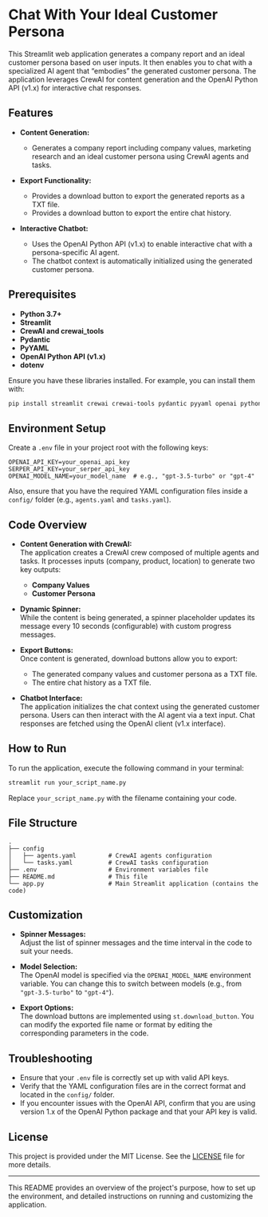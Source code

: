 # Chat With Your Ideal Customer Persona

This Streamlit web application generates a company report and an ideal customer persona based on user inputs. It then enables you to chat with a specialized AI agent that “embodies” the generated customer persona. The application leverages CrewAI for content generation and the OpenAI Python API (v1.x) for interactive chat responses.

## Features

- **Content Generation:**  
  - Generates a company report including company values, marketing research and an ideal customer persona using CrewAI agents and tasks.

- **Export Functionality:**  
  - Provides a download button to export the generated reports as a TXT file.
  - Provides a download button to export the entire chat history.

- **Interactive Chatbot:**  
  - Uses the OpenAI Python API (v1.x) to enable interactive chat with a persona-specific AI agent.
  - The chatbot context is automatically initialized using the generated customer persona.

## Prerequisites

- **Python 3.7+**  
- **Streamlit**  
- **CrewAI and crewai_tools**  
- **Pydantic**  
- **PyYAML**  
- **OpenAI Python API (v1.x)**  
- **dotenv**  

Ensure you have these libraries installed. For example, you can install them with:

```bash
pip install streamlit crewai crewai-tools pydantic pyyaml openai python-dotenv
```

## Environment Setup

Create a `.env` file in your project root with the following keys:

```
OPENAI_API_KEY=your_openai_api_key
SERPER_API_KEY=your_serper_api_key
OPENAI_MODEL_NAME=your_model_name  # e.g., "gpt-3.5-turbo" or "gpt-4"
```

Also, ensure that you have the required YAML configuration files inside a `config/` folder (e.g., `agents.yaml` and `tasks.yaml`).

## Code Overview

- **Content Generation with CrewAI:**  
  The application creates a CrewAI crew composed of multiple agents and tasks. It processes inputs (company, product, location) to generate two key outputs:
  - **Company Values**  
  - **Customer Persona**

- **Dynamic Spinner:**  
  While the content is being generated, a spinner placeholder updates its message every 10 seconds (configurable) with custom progress messages.

- **Export Buttons:**  
  Once content is generated, download buttons allow you to export:
  - The generated company values and customer persona as a TXT file.
  - The entire chat history as a TXT file.

- **Chatbot Interface:**  
  The application initializes the chat context using the generated customer persona. Users can then interact with the AI agent via a text input. Chat responses are fetched using the OpenAI client (v1.x interface).

## How to Run

To run the application, execute the following command in your terminal:

```bash
streamlit run your_script_name.py
```

Replace `your_script_name.py` with the filename containing your code.

## File Structure

```
.
├── config
│   ├── agents.yaml         # CrewAI agents configuration
│   └── tasks.yaml          # CrewAI tasks configuration
├── .env                    # Environment variables file
├── README.md               # This file
└── app.py                  # Main Streamlit application (contains the code)
```

## Customization

- **Spinner Messages:**  
  Adjust the list of spinner messages and the time interval in the code to suit your needs.

- **Model Selection:**  
  The OpenAI model is specified via the `OPENAI_MODEL_NAME` environment variable. You can change this to switch between models (e.g., from `"gpt-3.5-turbo"` to `"gpt-4"`).

- **Export Options:**  
  The download buttons are implemented using `st.download_button`. You can modify the exported file name or format by editing the corresponding parameters in the code.

## Troubleshooting

- Ensure that your `.env` file is correctly set up with valid API keys.
- Verify that the YAML configuration files are in the correct format and located in the `config/` folder.
- If you encounter issues with the OpenAI API, confirm that you are using version 1.x of the OpenAI Python package and that your API key is valid.

## License

This project is provided under the MIT License. See the [LICENSE](LICENSE) file for more details.

---

This README provides an overview of the project's purpose, how to set up the environment, and detailed instructions on running and customizing the application.
